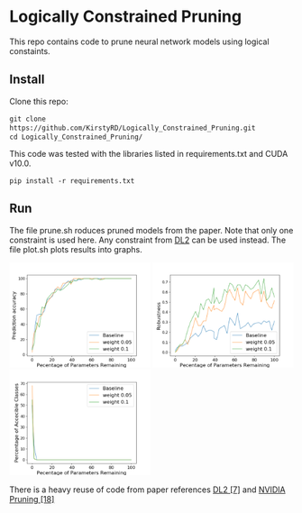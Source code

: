 # Logically Constrained Pruning

This repo contains code to prune neural network models using logical constaints.

## Install

Clone this repo:

```
git clone https://github.com/KirstyRD/Logically_Constrained_Pruning.git
cd Logically_Constrained_Pruning/
```

This code was tested with the libraries listed in requirements.txt and CUDA v10.0.

```
pip install -r requirements.txt
```

## Run

The file prune.sh roduces pruned models from the paper. Note that only one constraint is used here. Any constraint from [DL2](https://github.com/eth-sri/dl2) can be used instead. The file plot.sh plots results into graphs.


<p float="left">
  <img src="/plots/CIFAR100_resnet50_accuracy.png" width="250" />
  <img src="/plots/CIFAR100_resnet50_robustness.png" width="250" />
  <img src="/plots/degen_CIFAR100_resnet50.png" width="250" />
</p>


There is a heavy reuse of code from paper references [DL2 [7]](https://github.com/eth-sri/dl2) and [NVIDIA Pruning [18]](https://github.com/NVlabs/Taylor_pruning)
